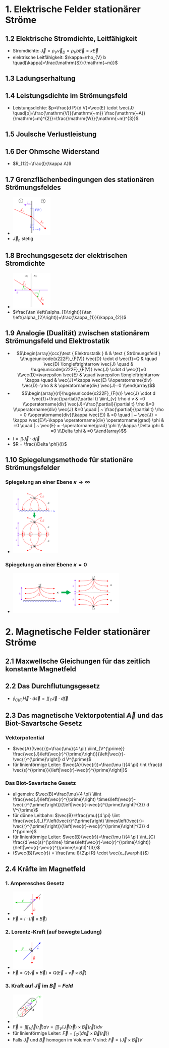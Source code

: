 # 1. Elektrische Felder stationärer Ströme 
## 1.2 Elektrische Stromdichte, Leitfähigkeit 
- Stromdichte: $\vec{J}=\rho_{V} \vec{v}_{D}=\rho_{V} b \vec{E}=\kappa \vec{E}$ 
- elektrische Leitfähigkeit: $\kappa=\rho_{V} b \quad[\kappa]=\frac{\mathrm{S}}{\mathrm{~m}}$ 

## 1.3 Ladungserhaltung 

## 1.4 Leistungsdichte im Strömungsfeld 
- Leistungsdichte: $p=\frac{d P}{d V}=\vec{E} \cdot \vec{J} \quad[p]=\frac{\mathrm{V}}{\mathrm{~m}} \frac{\mathrm{~A}}{\mathrm{~m}^{2}}=\frac{\mathrm{W}}{\mathrm{~m}^{3}}$ 

## 1.5 Joulsche Verlustleistung 

## 1.6 Der Ohmsche Widerstand 
- $R_{12}=\frac{l}{\kappa A}$ 

## 1.7 Grenzflächenbedingungen des stationären Strömungsfeldes 
- <img src="https://raw.githubusercontent.com/xiaomeng-huang-study/images_Theoretische_Elektrotechnik/refs/heads/main/Scrennshot_2025-05-02_09-42-32.png?raw=" width="25%" /> 
- $\vec{J}_{n}$ stetig 

## 1.8 Brechungsgesetz der elektrischen Stromdichte 
- <img src="https://raw.githubusercontent.com/xiaomeng-huang-study/images_Theoretische_Elektrotechnik/refs/heads/main/Scrennshot_2025-05-02_09-44-54.png?raw=" width="25%" /> 
- $\frac{\tan \left(\alpha_{1}\right)}{\tan \left(\alpha_{2}\right)}=\frac{\kappa_{1}}{\kappa_{2}}$ 

## 1.9 Analogie (Dualität) zwischen stationärem Strömungsfeld und Elektrostatik 
- $$\begin{array}{ccc}\text { Elektrostatik } & & \text { Strömungsfeld } \\\huge\unicode{x222F}_{F(V)} \vec{D} \cdot d \vec{f}=Q & \quad \vec{D} \longleftrightarrow \vec{J} \quad  & \huge\unicode{x222F}_{F(V)} \vec{J} \cdot d \vec{f}=0 \\\vec{D}=\varepsilon \vec{E} & \quad  \varepsilon \longleftrightarrow \kappa \quad  & \vec{J}=\kappa \vec{E} \\\operatorname{div} \vec{D}=\rho &  & \operatorname{div} \vec{J}=0 \\\end{array}$$ 
- $$\begin{array}{rl}\huge\unicode{x222F}_{F(v)} \vec{J} \cdot d \vec{f}+\frac{\partial}{\partial t} \iiint_{v} \rho d v & =0 \\\operatorname{div} \vec{J}+\frac{\partial}{\partial t} \rho &=0 \\\operatorname{div} \vec{J} &=0 \quad | ~ \frac{\partial}{\partial t} \rho = 0 \\\operatorname{div}(\kappa  \vec{E}) & =0 \quad | ~ \vec{J} = \kappa  \vec{E}\\-\kappa  \operatorname{div} \operatorname{grad} \phi & =0 \quad | ~ \vec{E} = -\operatorname{grad} \phi \\-\kappa  \Delta \phi & =0 \\\Delta \phi & =0 \\\end{array}$$ 
- $I=\iint \vec{J} \cdot d \vec{f}$ 
- $R = \frac{\Delta \phi}{I}$ 


## 1.10 Spiegelungsmethode für stationäre Strömungsfelder 
### Spiegelung an einer Ebene $\kappa \rightarrow \infty$ 
- <img src="https://raw.githubusercontent.com/xiaomeng-huang-study/images_Theoretische_Elektrotechnik/refs/heads/main/Scrennshot_2025-05-03_15-04-59.png?raw=" width="30%" /> 

### Spiegelung an einer Ebene $\kappa = 0$ 
- <img src="https://raw.githubusercontent.com/xiaomeng-huang-study/images_Theoretische_Elektrotechnik/refs/heads/main/Scrennshot_2025-05-03_15-08-43.png?raw=" width="70%" /> 


# 2. Magnetische Felder stationärer Ströme 
## 2.1 Maxwellsche Gleichungen für das zeitlich konstante Magnetfeld 

## 2.2 Das Durchflutungsgesetz 
- $\oint_{C(F)} \vec{H} \cdot d \vec{s}=\iint_{F} \vec{J} \cdot d \vec{f}$ 

## 2.3 Das magnetische Vektorpotential $\vec{A}$ und das Biot-Savartsche Gesetz 
### Vektorpotential 
- $\vec{A}(\vec{r})=\frac{\mu}{4 \pi} \iiint_{V^{\prime}} \frac{\vec{J}\left(\vec{r}^{\prime}\right)}{\left|\vec{r}-\vec{r}^{\prime}\right|} d V^{\prime}$ 
- für linienförmige Leiter: $\vec{A}(\vec{r})=\frac{\mu I}{4 \pi} \int \frac{d \vec{s}^{\prime}}{\left|\vec{r}-\vec{r}^{\prime}\right|}$ 

### Das Biot-Savartsche Gesetz 
- allgemein: $\vec{B}=\frac{\mu}{4 \pi} \iiint \frac{\vec{J}\left(\vec{r}^{\prime}\right) \times\left(\vec{r}-\vec{r}^{\prime}\right)}{\left|\vec{r}-\vec{r}^{\prime}\right|^{3}} d V^{\prime}$ 
- für dünne Leitbahn: $\vec{B}=\frac{\mu}{4 \pi} \iint \frac{\vec{J}_{F}\left(\vec{r}^{\prime}\right) \times\left(\vec{r}-\vec{r}^{\prime}\right)}{\left|\vec{r}-\vec{r}^{\prime}\right|^{3}} d f^{\prime}$ 
- für linienförmige Leiter: $\vec{B}(\vec{r})=\frac{\mu I}{4 \pi} \int_{C} \frac{d \vec{s}^{\prime} \times\left(\vec{r}-\vec{r}^{\prime}\right)}{\left|\vec{r}-\vec{r}^{\prime}\right|^{3}}$ 
- ($\vec{B}(\vec{r}) = \frac{\mu I}{2\pi R} \cdot \vec{e_{\varphi}}$) 

## 2.4 Kräfte im Magnetfeld 
### 1. Amperesches Gesetz 
- <img src="https://raw.githubusercontent.com/xiaomeng-huang-study/images_Theoretische_Elektrotechnik/refs/heads/main/Scrennshot_2025-05-15_19-28-59.png?raw=" width="20%" /> 
- $\vec{F}=i \cdot(\vec{l} \times \vec{B})$ 

### 2. Lorentz-Kraft (auf bewegte Ladung) 
- <img src="https://raw.githubusercontent.com/xiaomeng-huang-study/images_Theoretische_Elektrotechnik/refs/heads/main/Scrennshot_2025-05-15_19-29-41.png?raw=" width="20%" /> 
- $\vec{F}=Q(\vec{v} \times \vec{B})=Q(\vec{E}+\vec{v} \times \vec{B})$ 

### 3. Kraft auf $\vec{J}$ im $\vec{B}-Feld$ 
- <img src="https://raw.githubusercontent.com/xiaomeng-huang-study/images_Theoretische_Elektrotechnik/refs/heads/main/Scrennshot_2025-05-15_19-30-25.png?raw=" width="20%" /> 
- $\vec{F}=\iiint_{V} \vec{f}(\vec{r}) d v=\iiint_{V}(\vec{J}(\vec{r}) \times \vec{B}(\vec{r})) d v$ 
- für linienförmige Leiter: $\vec{F}=\int_{C} i(d \vec{s} \times \vec{B}(\vec{r}))$ 
- Falls $\vec{J}$ und $\vec{B}$ homogen im Volumen $V$ sind: $\vec{F}=(\vec{J} \times \vec{B}) V$ 

